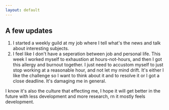 ```yaml
---
layout: default
---
```


## A few updates
1. I started a weekly guild at my job where I tell what's the news and talk about interesting subjects. 
2. I feel like I don't have a seperation between job and personal life. This week I worked myself to exhaustion at hours-not-hours, and then I got this allergy and burnout together. I just need to accustom myself to just stop working at a reasonable hour, and not let my mind drift. It's either I like the challenge so I want to think about it and to resolve it or I got a close deadline. It's damaging me in general. 

I know it's also the culture that effecting me, I hope it will get better in the future with less development and more research, rn it mostly feels development. 